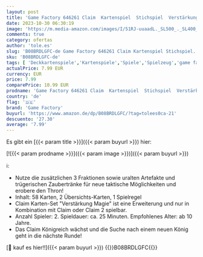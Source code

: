 ```yaml
---
layout: post
title: 'Game Factory 646261 Claim  Kartenspiel  Stichspiel  Verstärkung  Erweiterung  Magie '
date: 2023-10-30 06:30:19
image: 'https://m.media-amazon.com/images/I/51RJ-uuaadL._SL500_._SL400_.jpg'
comments: true
category: ofertas
author: 'tole.es'
slug: 'B08BRDLGFC-de Game Factory 646261 Claim Kartenspiel Stichspiel...'
sku: 'B08BRDLGFC-de'
tags: [ 'Deckkartenspiele','Kartenspiele','Spiele','Spielzeug','game factory','🇩🇪', ]
actualPrice: 7.99 EUR
currency: EUR
price: 7.99
comparePrice: 10.99 EUR
prodname: 'Game Factory 646261 Claim  Kartenspiel  Stichspiel  Verstärkung  Erweiterung  Magie '
country: 'de'
flag: '🇩🇪'
brand: 'Game Factory'
buyurl: 'https://www.amazon.de/dp/B08BRDLGFC/?tag=tolees0ca-21'
descuento: '27.30'
average: '7.99'
---
```


Es gibt ein [{{< param title >}}]({{< param buyurl >}}) hier:

[![{{< param prodname >}}]({{< param image >}})]({{< param buyurl >}})

ℹ️:

- Nutze die zusätzlichen 3 Fraktionen sowie uralten Artefakte und trügerischen Zaubertränke für neue taktische Möglichkeiten und erobere den Thron!
- Inhalt: 58 Karten, 2 Übersichts-Karten, 1 Spielregel
- Claim Karten-Set "Verstärkung Magie" ist eine Erweiterung und nur in Kombination mit Claim oder Claim 2 spielbar.
- Anzahl Spieler: 2. Spieldauer: ca. 25 Minuten. Empfohlenes Alter: ab 10 Jahre.
- Das Claim Königreich wächst und die Suche nach einem neuen König geht in die nächste Runde!

[🛒 kauf es hier!!]({{< param buyurl >}})
{{<world>}}B08BRDLGFC{{</world>}}

